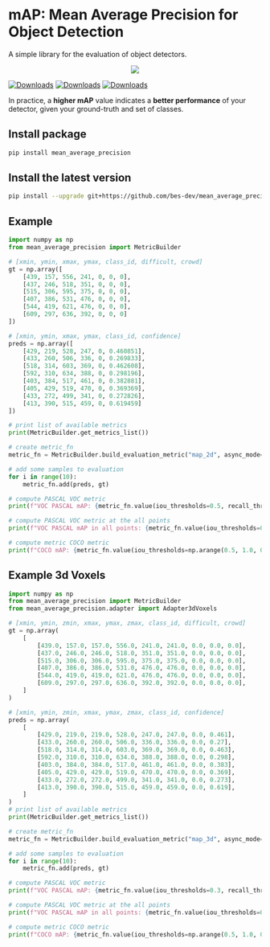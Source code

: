 # mAP: Mean Average Precision for Object Detection

A simple library for the evaluation of object detectors.

<p align="center">
  <img src="resources/img0.jpeg"/>
</p>

[![Downloads](https://pepy.tech/badge/mean-average-precision)](https://pepy.tech/project/mean-average-precision)
[![Downloads](https://pepy.tech/badge/mean-average-precision/month)](https://pepy.tech/project/mean-average-precision)
[![Downloads](https://pepy.tech/badge/mean-average-precision/week)](https://pepy.tech/project/mean-average-precision)


In practice, a **higher mAP** value indicates a **better performance** of your detector, given your ground-truth and set of classes.

## Install package

```bash
pip install mean_average_precision
```

## Install the latest version

```bash
pip install --upgrade git+https://github.com/bes-dev/mean_average_precision.git
```

## Example
```python
import numpy as np
from mean_average_precision import MetricBuilder

# [xmin, ymin, xmax, ymax, class_id, difficult, crowd]
gt = np.array([
    [439, 157, 556, 241, 0, 0, 0],
    [437, 246, 518, 351, 0, 0, 0],
    [515, 306, 595, 375, 0, 0, 0],
    [407, 386, 531, 476, 0, 0, 0],
    [544, 419, 621, 476, 0, 0, 0],
    [609, 297, 636, 392, 0, 0, 0]
])

# [xmin, ymin, xmax, ymax, class_id, confidence]
preds = np.array([
    [429, 219, 528, 247, 0, 0.460851],
    [433, 260, 506, 336, 0, 0.269833],
    [518, 314, 603, 369, 0, 0.462608],
    [592, 310, 634, 388, 0, 0.298196],
    [403, 384, 517, 461, 0, 0.382881],
    [405, 429, 519, 470, 0, 0.369369],
    [433, 272, 499, 341, 0, 0.272826],
    [413, 390, 515, 459, 0, 0.619459]
])

# print list of available metrics
print(MetricBuilder.get_metrics_list())

# create metric_fn
metric_fn = MetricBuilder.build_evaluation_metric("map_2d", async_mode=True, num_classes=1)

# add some samples to evaluation
for i in range(10):
    metric_fn.add(preds, gt)

# compute PASCAL VOC metric
print(f"VOC PASCAL mAP: {metric_fn.value(iou_thresholds=0.5, recall_thresholds=np.arange(0., 1.1, 0.1))['mAP']}")

# compute PASCAL VOC metric at the all points
print(f"VOC PASCAL mAP in all points: {metric_fn.value(iou_thresholds=0.5)['mAP']}")

# compute metric COCO metric
print(f"COCO mAP: {metric_fn.value(iou_thresholds=np.arange(0.5, 1.0, 0.05), recall_thresholds=np.arange(0., 1.01, 0.01), mpolicy='soft')['mAP']}")
```


## Example 3d Voxels
```python
import numpy as np
from mean_average_precision import MetricBuilder
from mean_average_precision.adapter import Adapter3dVoxels

# [xmin, ymin, zmin, xmax, ymax, zmax, class_id, difficult, crowd]
gt = np.array(
    [
        [439.0, 157.0, 157.0, 556.0, 241.0, 241.0, 0.0, 0.0, 0.0],
        [437.0, 246.0, 246.0, 518.0, 351.0, 351.0, 0.0, 0.0, 0.0],
        [515.0, 306.0, 306.0, 595.0, 375.0, 375.0, 0.0, 0.0, 0.0],
        [407.0, 386.0, 386.0, 531.0, 476.0, 476.0, 0.0, 0.0, 0.0],
        [544.0, 419.0, 419.0, 621.0, 476.0, 476.0, 0.0, 0.0, 0.0],
        [609.0, 297.0, 297.0, 636.0, 392.0, 392.0, 0.0, 0.0, 0.0],
    ]
)

# [xmin, ymin, zmin, xmax, ymax, zmax, class_id, confidence]
preds = np.array(
    [
        [429.0, 219.0, 219.0, 528.0, 247.0, 247.0, 0.0, 0.461],
        [433.0, 260.0, 260.0, 506.0, 336.0, 336.0, 0.0, 0.27],
        [518.0, 314.0, 314.0, 603.0, 369.0, 369.0, 0.0, 0.463],
        [592.0, 310.0, 310.0, 634.0, 388.0, 388.0, 0.0, 0.298],
        [403.0, 384.0, 384.0, 517.0, 461.0, 461.0, 0.0, 0.383],
        [405.0, 429.0, 429.0, 519.0, 470.0, 470.0, 0.0, 0.369],
        [433.0, 272.0, 272.0, 499.0, 341.0, 341.0, 0.0, 0.273],
        [413.0, 390.0, 390.0, 515.0, 459.0, 459.0, 0.0, 0.619],
    ]
)
# print list of available metrics
print(MetricBuilder.get_metrics_list())

# create metric_fn
metric_fn = MetricBuilder.build_evaluation_metric("map_3d", async_mode=True, num_classes=1, adapter_type = Adapter3dVoxels)

# add some samples to evaluation
for i in range(10):
    metric_fn.add(preds, gt)

# compute PASCAL VOC metric
print(f"VOC PASCAL mAP: {metric_fn.value(iou_thresholds=0.3, recall_thresholds=np.arange(0., 1.1, 0.1))['mAP']}")

# compute PASCAL VOC metric at the all points
print(f"VOC PASCAL mAP in all points: {metric_fn.value(iou_thresholds=0.5)['mAP']}")

# compute metric COCO metric
print(f"COCO mAP: {metric_fn.value(iou_thresholds=np.arange(0.5, 1.0, 0.05), recall_thresholds=np.arange(0., 1.01, 0.01), mpolicy='soft')['mAP']}")
```